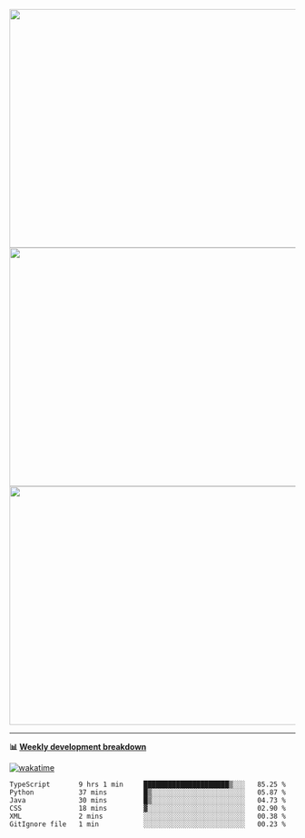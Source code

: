 <p float="left" align="middle"><img src="https://user-images.githubusercontent.com/56089155/195064669-12bd89bb-53c9-44b1-9fd8-993f93f585e1.png" width="600px" height="420px">
<img src="https://user-images.githubusercontent.com/56089155/195064706-c37aa3c8-f669-46c9-abba-1eadcbb910c5.png" width="600px" height="420px">
<img src="https://user-images.githubusercontent.com/56089155/195064753-0de674c7-4fc7-4831-a8a5-402e19cc77be.png" width="600px" height="420px"></p>

<hr />

**📊 [Weekly development breakdown](https://wakatime.com/@Ari24)**

[![wakatime](https://wakatime.com/badge/user/ca34c016-707f-4382-84cf-1823913a1423.svg)](https://wakatime.com/@ca34c016-707f-4382-84cf-1823913a1423)

<!--START_SECTION:waka-->

```text
TypeScript       9 hrs 1 min     █████████████████████▒░░░   85.25 %
Python           37 mins         █▒░░░░░░░░░░░░░░░░░░░░░░░   05.87 %
Java             30 mins         █▒░░░░░░░░░░░░░░░░░░░░░░░   04.73 %
CSS              18 mins         ▓░░░░░░░░░░░░░░░░░░░░░░░░   02.90 %
XML              2 mins          ░░░░░░░░░░░░░░░░░░░░░░░░░   00.38 %
GitIgnore file   1 min           ░░░░░░░░░░░░░░░░░░░░░░░░░   00.23 %
```

<!--END_SECTION:waka-->
